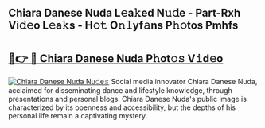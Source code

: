 ## Chiara Danese Nuda L𝚎a𝚔ed N𝚞𝚍e - Part-Rxh Vi𝚍𝚎o L𝚎a𝚔s - H𝚘𝚝 O𝚗𝚕yf𝚊ns P𝚑𝚘tos Pmhfs

# <h2><a href="http://kf1dfu.oniu.top/?m=Chiara+Danese+Nuda">🔗👉 🔴 Chiara Danese Nuda P𝚑ot𝚘𝚜 V𝚒d𝚎o</a></h2>

[![Chiara Danese Nuda Nu𝚍e𝚜](https://i.imgur.com/0qMVB7G.gif)](http://kf1dfu.oniu.top/?m=Chiara+Danese+Nuda)
Social media innovator Chiara Danese Nuda, acclaimed for disseminating dance and lifestyle knowledge, through presentations and personal blogs. Chiara Danese Nuda's public image is characterized by its openness and accessibility, but the depths of his personal life remain a captivating mystery.  
